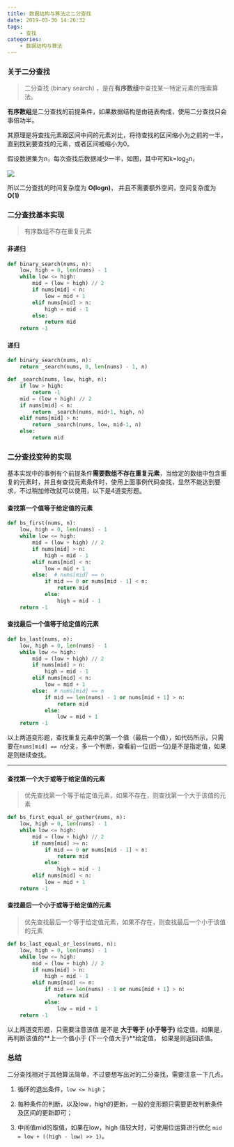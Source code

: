 ```yaml
---
title: 数据结构与算法之二分查找
date: 2019-03-30 14:26:32
tags:
    - 查找
categories:
    - 数据结构与算法
---
```


### 关于二分查找

> 二分查找 (binary search) ，是在**有序数组**中查找某一特定元素的搜索算法。

**有序数组**是二分查找的前提条件，如果数据结构是由链表构成，使用二分查找只会事倍功半。

其原理是将查找元素跟区间中间的元素对比，将待查找的区间缩小为之前的一半，直到找到要查找的元素，或者区间被缩小为0。

假设数据集为n，每次查找后数据减少一半，如图，其中可知k=log<sub>2</sub>n，

![](http://picture.wzmmmmj.com/bsearch.jpg)

所以二分查找的时间复杂度为 **O(logn)**， 并且不需要额外空间，空间复杂度为 **O(1)**

### 二分查找基本实现

> 有序数组不存在重复元素

#### 非递归

```python
def binary_search(nums, n):
    low, high = 0, len(nums) - 1
    while low <= high:
        mid = (low + high) // 2
        if nums[mid] < n:
            low = mid + 1
        elif nums[mid] > n:
            high = mid - 1
        else:
            return mid
    return -1
```

#### 递归

```python
def binary_search(nums, n):
    return _search(nums, 0, len(nums) - 1, n)

def _search(nums, low, high, n):
    if low > high:
        return -1
    mid = (low + high) // 2
    if nums[mid] < n:
        return _search(nums, mid+1, high, n)
    elif nums[mid] > n:
        return _search(nums, low, mid-1, n)
    else:
        return mid
```
<!-- more -->

### 二分查找变种的实现

基本实现中的事例有个前提条件**需要数组不存在重复元素**，当给定的数组中包含重复的元素时，并且有查找元素条件时，使用上面事例代码查找，显然不能达到要求，不过稍加修改就可以使用，以下是4道变形题。

#### 查找第一个值等于给定值的元素

```python
def bs_first(nums, n):
    low, high = 0, len(nums) - 1
    while low <= high:
        mid = (low + high) // 2
        if nums[mid] > n:
            high = mid - 1
        elif nums[mid] < n:
            low = mid + 1
        else:  # nums[mid] == n
            if mid == 0 or nums[mid - 1] < n:
                return mid
            else:
                high = mid - 1
    return -1
```

#### 查找最后一个值等于给定值的元素

```python
def bs_last(nums, n):
    low, high = 0, len(nums) - 1
    while low <= high:
        mid = (low + high) // 2
        if nums[mid] > n:
            high = mid - 1
        elif nums[mid] < n:
            low = mid + 1
        else:  # nums[mid] == n
            if mid == len(nums) - 1 or nums[mid + 1] > n:
                return mid
            else:
                low = mid + 1
    return -1
```

以上两道变形题，查找重复元素中的第一个值（最后一个值），如代码所示，只需要在`nums[mid] == n`分支，多一个判断，查看前一位(后一位)是不是指定值，如果是则继续查找。

------

#### 查找第一个大于或等于给定值的元素

> 优先查找第一个等于给定值元素，如果不存在，则查找第一个大于该值的元素

```python
def bs_first_equal_or_gather(nums, n):
    low, high = 0, len(nums) - 1
    while low <= high:
        mid = (low + high) // 2
        if nums[mid] >= n:
            if mid == 0 or nums[mid - 1] < n:
                return mid
            else:
                high = mid - 1
        elif nums[mid] < n:
            low = mid + 1
    return -1
```

#### 查找最后一个小于或等于给定值的元素

> 优先查找最后一个等于给定值元素，如果不存在，则查找最后一个小于该值的元素

```python
def bs_last_equal_or_less(nums, n):
    low, high = 0, len(nums) - 1
    while low <= high:
        mid = (low + high) // 2
        if nums[mid] > n:
            high = mid - 1
        elif nums[mid] <= n:
            if mid == len(nums) - 1 or nums[mid + 1] > n:
                return mid
            else:
                low = mid + 1
    return -1
```

以上两道变形题，只需要注意该值 是不是 **大于等于 (小于等于)** 给定值，如果是，再判断该值的**上一个值小于 (下一个值大于)**给定值， 如果是则返回该值。



### 总结

二分查找相对于其他算法简单，不过要想写出对的二分查找，需要注意一下几点。

1. 循环的退出条件，`low <= high`；

2. 每种条件的判断，以及low，high的更新，一般的变形题只需要更改判断条件及区间的更新即可；

3. 中间值mid的取值，如果在low，high 值较大时，可使用位运算进行优化 `mid = low + ((high - low) >> 1)`。

